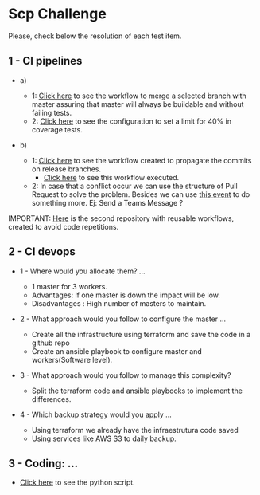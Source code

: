 # Scp Challenge

Please, check below the resolution of each test item.


## 1 - CI pipelines 

  - a)
    - 1: [Click here](https://github.com/jeremiasrg/Scp-challenge/blob/master/.github/workflows/OnPR.yaml) to see the workflow to merge a selected branch with master assuring that master will always be buildable and without failing tests.
    - 2: [Click here](https://github.com/jeremiasrg/Scp-challenge/blob/master/app/build.gradle#L54) to see the configuration to set a limit for 40% in coverage tests.
  
  - b)
    - 1: [Click here](https://github.com/jeremiasrg/Scp-challenge/blob/master/.github/workflows/AutoMergeReleases.yaml) to see the workflow created to propagate the commits on release branches.
      - [Click here](https://github.com/jeremiasrg/Scp-challenge/actions/runs/2335338666) to see this workflow executed. 
    - 2: In case that a conflict occur we can use the structure of Pull Request to solve the problem. 
    Besides we can use [this event](https://github.com/jeremiasrg/workflows/blob/main/.github/workflows/AutoMergeReleases.yaml#L20) to do something more. Ej: Send a Teams Message ?
    
IMPORTANT: [Here](https://github.com/jeremiasrg/workflows/tree/main/.github/workflows) is the second repository with reusable workflows, created to avoid code repetitions.  
## 2 - CI devops

  - 1 - Where would you allocate them? ...
    - 1 master for 3 workers. 
    - Advantages: if one master is down the impact will be low.
    - Disadvantages : High number of masters to maintain.

  - 2 - What approach would you follow to configure the master ...
    - Create all the infrastructure using terraform and save the code in a github repo
    - Create an ansible playbook to configure master and workers(Software level).


  - 3 - What approach would you follow to manage this complexity?
    - Split the terraform code and ansible playbooks to implement the differences.

  - 4 - Which backup strategy would you apply ...
    - Using terraform we already have the infraestrutura code saved
    - Using services like AWS S3 to daily backup.

## 3 - Coding: ...

  - [Click here](https://github.com/jeremiasrg/Scp-challenge/blob/master/challenge-3/BuildTimeByPhases.py) to see the python script. 